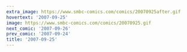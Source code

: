 ```yaml
---
extra_image: https://www.smbc-comics.com/comics/20070925after.gif
hovertext: '2007-09-25'
image: https://www.smbc-comics.com/comics/20070925.gif
next_comic: '2007-09-26'
prev_comic: '2007-09-24'
title: '2007-09-25'
---
```


